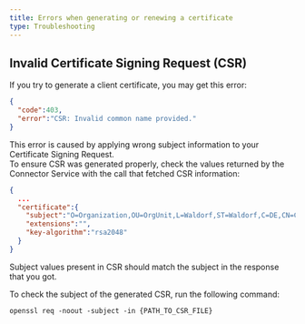```yaml
---
title: Errors when generating or renewing a certificate
type: Troubleshooting
---
```


## Invalid Certificate Signing Request (CSR)

If you try to generate a client certificate, you may get this error:
```json
{
  "code":403,
  "error":"CSR: Invalid common name provided."
}
```

This error is caused by applying wrong subject information to your Certificate Signing Request.  
To ensure CSR was generated properly, check the values returned by the Connector Service with the call that fetched CSR information:
```json
{
  ...
  "certificate":{
    "subject":"O=Organization,OU=OrgUnit,L=Waldorf,ST=Waldorf,C=DE,CN=CNAME",
    "extensions":"",
    "key-algorithm":"rsa2048"
  }
}
```

Subject values present in CSR should match the subject in the response that you got.

To check the subject of the generated CSR, run the following command:
```
openssl req -noout -subject -in {PATH_TO_CSR_FILE}
```
